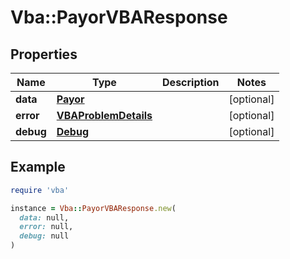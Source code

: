 # Vba::PayorVBAResponse

## Properties

| Name | Type | Description | Notes |
| ---- | ---- | ----------- | ----- |
| **data** | [**Payor**](Payor.md) |  | [optional] |
| **error** | [**VBAProblemDetails**](VBAProblemDetails.md) |  | [optional] |
| **debug** | [**Debug**](Debug.md) |  | [optional] |

## Example

```ruby
require 'vba'

instance = Vba::PayorVBAResponse.new(
  data: null,
  error: null,
  debug: null
)
```

